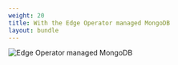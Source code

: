 ```yaml
---
weight: 20
title: With the Edge Operator managed MongoDB
layout: bundle
---
```


![Edge Operator managed MongoDB](/images/edge-k8s/edge-k8-internal-db.png)
